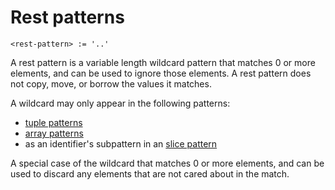 # Rest patterns
```
<rest-pattern> := '..'
```

A rest pattern is a variable length wildcard pattern that matches 0 or more elements, and can be used to ignore those elements.
A rest pattern does not copy, move, or borrow the values it matches.

A wildcard may only appear in the following patterns:
- [tuple patterns]
- [array patterns]
- as an identifier's subpattern in an [slice pattern]

A special case of the wildcard that matches 0 or more elements, and can be used to discard any elements that are not cared about in the match.



[tuple patterns]: ./tuple-patterns.md
[array patterns]: ./slice-patterns.md
[slice pattern]: ./slice-patterns.md